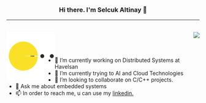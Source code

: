 ### <p align="center">Hi there. I'm Selcuk Altinay 👋</p>
----------------

<div align="center" display="flex" justify-content="space-between">
	<br>
	<img src="https://raw.githubusercontent.com/Aniket965/Aniket965/master/pacman.svg?sanitize=true" align="left" width="25%" height="25%">
  <img src="https://github-readme-stats.vercel.app/api/top-langs/?username=selcukaltinay&count_private=true&theme=dracula" align="right" width="%30">
  <br>
  <br>
  <br>
  
  <ul align="center" >
   <li align="left"> 🔭 I’m currently working on Distributed Systems at Havelsan</li>
    <li align="left"> 🌱 I’m currently trying to AI and Cloud Technologies</li>
    <li align="left"> 👯 I’m looking to collaborate on C/C++ projects.</li>
    <li align="left"> 💬 Ask me about embedded systems</li>
    <li align="left"> 📫 In order to reach me, u can use my <a href="https://www.linkedin.com/in/selcukaltinay">linkedin.</a></li>
    </ul>
    

</div>



<!--
**selcukaltinay/selcukaltinay** is a ✨ _special_ ✨ repository because its `README.md` (this file) appears on your GitHub profile.

Here are some ideas to get you started:

- 🔭 I’m currently working on Havelsan
- 🌱 I’m currently learning 
- 👯 I’m looking to collaborate on ...
- 🤔 I’m looking for help with ...
- 💬 Ask me about ...
- 📫 How to reach me: ...
- 😄 Pronouns: ...
- ⚡ Fun fact: ...
-->
